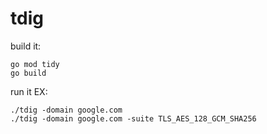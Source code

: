 # tdig

build it:
```
go mod tidy
go build
```

run it EX:
```
./tdig -domain google.com
./tdig -domain google.com -suite TLS_AES_128_GCM_SHA256
```
